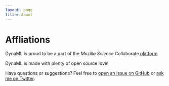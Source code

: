 ```yaml
---
layout: page
title: About
---
```


Affliations
===========

DynaML is proud to be a part of the *Mozilla Science* Collaborate [platform](https://www.mozillascience.org/projects/dynaml)

DynaML is made with plenty of open source love!

Have questions or suggestions? Feel free to [open an issue on GitHub]({{site.github.issues_url}}/new) or [ask me on Twitter](https://twitter.com/dyna_ml).

